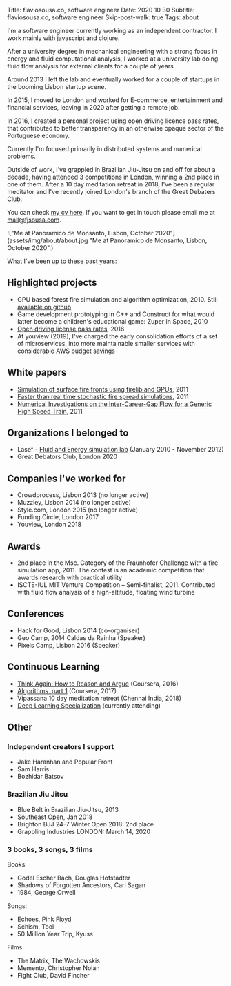 Title: flaviosousa.co, software engineer
Date: 2020 10 30
Subtitle: flaviosousa.co, software engineer
Skip-post-walk: true
Tags: about

I'm a software engineer currently working as an independent contractor. I work mainly with javascript and clojure.

After a university degree in mechanical engineering with a strong focus in energy and fluid computational analysis, I worked at a university lab doing fluid flow analysis for external clients for a couple of years.

Around 2013 I left the lab and eventually worked for a couple of startups in the booming Lisbon startup scene.

In 2015, I moved to London and worked for E-commerce, entertainment and financial services, leaving in 2020 after getting a remote job.


In 2016, I created a personal project using open driving licence pass rates, that contributed to better transparency in an otherwise opaque sector of the Portuguese economy.

Currently I'm focused primarily in distributed systems and numerical problems.

Outside of work, I've grappled in Brazilian Jiu-Jitsu on and off for about a decade, having attended 3 competitions in London, winning a 2nd place in one of them. After a 10 day meditation retreat in 2018, I've been a regular meditator and I've recently joined London's branch of the Great Debaters Club.


You can check [my cv here](assets/docs/cv_flavio_sousa.pdf). If you want to get in touch please email me at mail@fjsousa.com.


!["Me at Panoramico de Monsanto, Lisbon, October 2020"](assets/img/about/about.jpg "Me at Panoramico de Monsanto, Lisbon, October 2020".)

What I've been up to these past years:

## Highlighted projects

- GPU based forest fire simulation and algorithm optimization, 2010. Still [available on github](https://github.com/fjsousa/cudaFGM)
- Game development prototyping in C++ and Construct for what would latter become a children's educational game: Zuper in Space, 2010
- [Open driving license pass rates](https://www.youtube.com/watch?v=fZm0paShVMw&feature=youtu.be), 2016
- At youview (2019), I've charged the early consolidation efforts of a set of microservices, into more maintainable smaller services with considerable AWS budget savings


## White papers

- [Simulation of surface fire fronts using firelib and GPUs](https://www.sciencedirect.com/science/article/pii/S1364815212001867), 2011
- [Faster than real time stochastic fire spread simulations](http://www.techscience.com/cmes/2012/v89n5_index.html), 2011
- [Numerical Investigations on the Inter-Career-Gap Flow for a Generic High Speed Train](http://www.ctresources.info/ccp/paper.html?id=6799), 2011

## Organizations I belonged to

- Lasef - [Fluid and Energy simulation lab](https://www.youtube.com/channel/UCWRrDVkYMj4LvLETyXrLg-g) (January 2010 - November 2012)
- Great Debators Club, London 2020

## Companies I've worked for

- Crowdprocess, Lisbon 2013 (no longer active)
- Muzzley, Lisbon 2014 (no longer active)
- Style.com, London 2015 (no longer active)
- Funding Circle, London 2017
- Youview, London 2018

## Awards

- 2nd place in the Msc. Category of the Fraunhofer Challenge with a fire simulation app, 2011. The contest is an academic competition that awards research with practical utility
- ISCTE-IUL MIT Venture Competition – Semi-finalist, 2011. Contributed with fluid flow analysis of a high-altitude, floating wind turbine

## Conferences

- Hack for Good, Lisbon 2014 (co-organiser)
- Geo Camp, 2014 Caldas da Rainha (Speaker)
- Pixels Camp, Lisbon 2016 (Speaker)

## Continuous Learning

- [Think Again: How to Reason and Argue](https://www.coursera.org/account/accomplishments/verify/BEX98SSBV3) (Coursera, 2016)
- [Algorithms, part 1](https://www.coursera.org/learn/algorithms-part1) (Coursera, 2017)
- Vipassana 10 day meditation retreat (Chennai India, 2018)
- [Deep Learning Specialization](https://www.coursera.org/specializations/deep-learning) (currently attending)

## Other

### Independent creators I support

- Jake Haranhan and Popular Front
- Sam Harris
- Bozhidar Batsov

### Brazilian Jiu Jitsu

- Blue Belt in Brazilian Jiu-Jitsu, 2013
- Southeast Open, Jan 2018
- Brighton BJJ 24-7 Winter Open 2018: 2nd place
- Grappling Industries LONDON: March 14, 2020

###  3 books, 3 songs, 3 films

Books:

- Godel Escher Bach, Douglas Hofstadter
- Shadows of Forgotten Ancestors, Carl Sagan
- 1984, George Orwell

Songs:

- Echoes, Pink Floyd
- Schism, Tool
- 50 Million Year Trip, Kyuss

Films:

- The Matrix, The Wachowskis
- Memento, Christopher Nolan
- Fight Club, David Fincher

